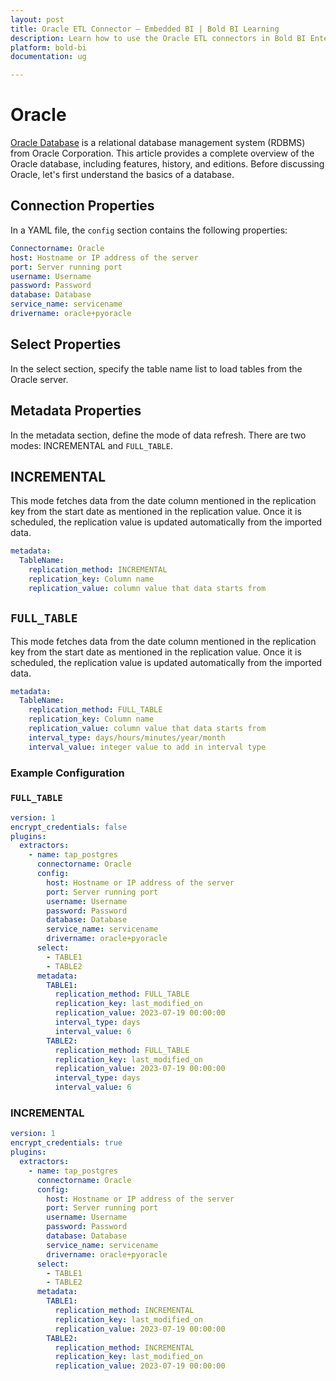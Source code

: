 ```yaml
---
layout: post
title: Oracle ETL Connector – Embedded BI | Bold BI Learning
description: Learn how to use the Oracle ETL connectors in Bold BI Enterprise Edition. Discover simple steps to integrate data smoothly and make the most of your analytics.
platform: bold-bi
documentation: ug

---
```


# Oracle

[Oracle Database](https://www.oracle.com/database/) is a relational database management system (RDBMS) from Oracle Corporation. This article provides a complete overview of the Oracle database, including features, history, and editions. Before discussing Oracle, let's first understand the basics of a database.

## Connection Properties

In a YAML file, the `config` section contains the following properties:

```yaml
Connectorname: Oracle
host: Hostname or IP address of the server
port: Server running port
username: Username
password: Password
database: Database
service_name: servicename
drivername: oracle+pyoracle
```
## Select Properties
In the select section, specify the table name list to load tables from the Oracle server.

## Metadata Properties
In the metadata section, define the mode of data refresh. There are two modes: INCREMENTAL and ``FULL_TABLE``.

## INCREMENTAL

This mode fetches data from the date column mentioned in the replication key from the start date as mentioned in the replication value. Once it is scheduled, the replication value is updated automatically from the imported data.

```yaml
metadata:
  TableName:
    replication_method: INCREMENTAL
    replication_key: Column name
    replication_value: column value that data starts from
```
## ``FULL_TABLE``

This mode fetches data from the date column mentioned in the replication key from the start date as mentioned in the replication value. Once it is scheduled, the replication value is updated automatically from the imported data.

```yaml
metadata:
  TableName:
    replication_method: FULL_TABLE
    replication_key: Column name
    replication_value: column value that data starts from
    interval_type: days/hours/minutes/year/month
    interval_value: integer value to add in interval type

```

### Example Configuration
### ``FULL_TABLE``
```yaml
version: 1
encrypt_credentials: false
plugins:
  extractors:
    - name: tap_postgres
      connectorname: Oracle
      config:
        host: Hostname or IP address of the server
        port: Server running port
        username: Username
        password: Password
        database: Database
        service_name: servicename
        drivername: oracle+pyoracle
      select:
        - TABLE1
        - TABLE2
      metadata:
        TABLE1:
          replication_method: FULL_TABLE
          replication_key: last_modified_on
          replication_value: 2023-07-19 00:00:00
          interval_type: days
          interval_value: 6
        TABLE2:
          replication_method: FULL_TABLE
          replication_key: last_modified_on
          replication_value: 2023-07-19 00:00:00
          interval_type: days
          interval_value: 6
```

### INCREMENTAL

```yaml
version: 1
encrypt_credentials: true
plugins:
  extractors:
    - name: tap_postgres
      connectorname: Oracle
      config:
        host: Hostname or IP address of the server
        port: Server running port
        username: Username
        password: Password
        database: Database
        service_name: servicename
        drivername: oracle+pyoracle
      select:
        - TABLE1
        - TABLE2
      metadata:
        TABLE1:
          replication_method: INCREMENTAL
          replication_key: last_modified_on
          replication_value: 2023-07-19 00:00:00
        TABLE2:
          replication_method: INCREMENTAL
          replication_key: last_modified_on
          replication_value: 2023-07-19 00:00:00
```